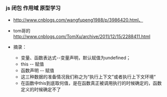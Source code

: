 ### js 闭包 作用域 原型学习
- http://www.cnblogs.com/wangfupeng1988/p/3986420.html、
- tom哥的 http://www.cnblogs.com/TomXu/archive/2011/12/15/2288411.html

- 摘录：
  - 变量、函数表达式--变量声明，默认赋值为undefined；
  - this -- 赋值
  - 函数声明 -- 赋值
  - 这三种数据的准备情况我们称之为“执行上下文”或者执行上下文环境“
  - 在函数中this到底取何值，是在函数真正被调用执行的时候确定的，函数定义的时候确定不了